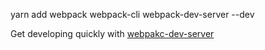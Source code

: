 yarn add webpack webpack-cli webpack-dev-server --dev

Get developing quickly with [webpakc-dev-server](https://webpack.js.org/configuration/dev-server/)
